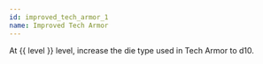 ```yaml
---
id: improved_tech_armor_1
name: Improved Tech Armor
---
```

At {{ level }} level, increase the die type used in Tech Armor to d10.
